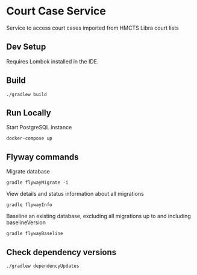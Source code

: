 Court Case Service
==================
Service to access court cases imported from HMCTS Libra court lists

Dev Setup
---
Requires Lombok installed in the IDE.

Build
---
```./gradlew build```

Run Locally
---
Start PostgreSQL instance

```docker-compose up```

Flyway commands
---

Migrate database 

```gradle flywayMigrate -i```

View details and status information about all migrations

```gradle flywayInfo```

Baseline an existing database, excluding all migrations up to and including baselineVersion

```gradle flywayBaseline```

Check dependency versions
---
```./gradlew dependencyUpdates```
